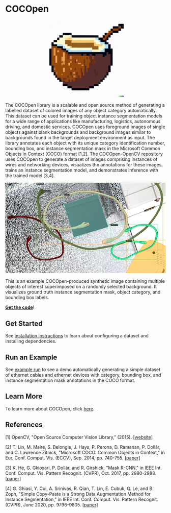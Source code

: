 # **COCOpen**
<p align="center">
  <img src="https://github.com/RMDLO/COCOpen-OpenCV/blob/review/docs/images/logo.png?raw=true" height=240 width=240 title="COCOpen Logo">
</p>

The COCOpen library is a scalable and open source method of generating a labelled dataset of colored images of any object category automatically. This dataset can be used for training object instance segmentation models for a wide range of applications like manufacturing, logistics, autonomous driving, and domestic services. COCOpen uses foreground images of single objects against blank backgrounds and background images similar to backgrounds found in the target deployment environment as input. The library annotates each object with its unique category identification number, bounding box, and instance segmentation mask in the Microsoft Common Objects in Context (COCO) format [1,2]. The COCOpen-OpenCV repository uses COCOpen to generate a dataset of images comprising instances of wires and networking devices, visualizes the annotations for these images, trains an instance segmentation model, and demonstrates inference with the trained model [3,4].


<p align="center">
  <img src="https://github.com/RMDLO/COCOpen-OpenCV/blob/main/docs/images/0.png?raw=true" title="Visualization of COCOpen Automatic Instance Segmentation" width="600px"> <figcaption>This is an example COCOpen-produced synthetic image containing multiple objects of interest superimposed on a randomly selected background. It visualizes ground truth instance segmentation mask, object category, and bounding box labels.</figcaption>
</p>

[**Get the code**](https://github.com/RMDLO/COCOpen-OpenCV)!

## **Get Started**
See [installation instructions](https://github.com/RMDLO/COCOpen-OpenCV/blob/main/docs/INSTALLATION.md) to learn about configuring a dataset and installing dependencies.

## **Run an Example**
See [example run](https://github.com/RMDLO/COCOpen-OpenCV/blob/main/docs/EXAMPLE_RUN.md) to see a demo automatically generating a simple dataset of ethernet cables and ethernet devices with category, bounding box, and instance segmentation mask annotations in the COCO format.

## **Learn More**
To learn more about COCOpen, click [here](https://github.com/RMDLO/COCOpen-OpenCV/blob/main/docs/LEARN_MORE.md).

## **References**
<a id="1">[1]</a> 
OpenCV, "Open Source Computer Vision Library," (2015). [[website]](https://opencv.org/)

<a id="2">[2]</a> 
T. Lin, M. Maire, S. Belongie, J. Hays, P. Perona, D. Ramanan, P. Dollár, and C. Lawrence Zitnick, "Microsoft COCO: Common Objects in Context," in Eur. Conf. Comput. Vis. (ECCV), Sep. 2014, pp. 740-755. [[paper]](https://link.springer.com/chapter/10.1007/978-3-319-10602-1_48)

<a id="3">[3]</a> 
K. He, G. Gkioxari, P. Dollár, and R. Girshick, "Mask R-CNN," in IEEE Int. Conf. Comput. Vis. Pattern Recognit. (CVPR), Oct. 2017, pp. 2980-2988. [[paper]](https://ieeexplore.ieee.org/document/8237584)

<a id="4">[4]</a> 
G. Ghiasi, Y. Cui, A. Srinivas, R. Qian, T. Lin, E. Cubuk, Q. Le, and B. Zoph, "Simple Copy-Paste is a Strong Data Augmentation Method for Instance Segmentation," in IEEE Int. Conf. Comput. Vis. Pattern Recognit. (CVPR), June 2020, pp. 9796-9805. [[paper]](https://openaccess.thecvf.com/content/CVPR2021/papers/Ghiasi_Simple_Copy-Paste_Is_a_Strong_Data_Augmentation_Method_for_Instance_CVPR_2021_paper.pdf)
